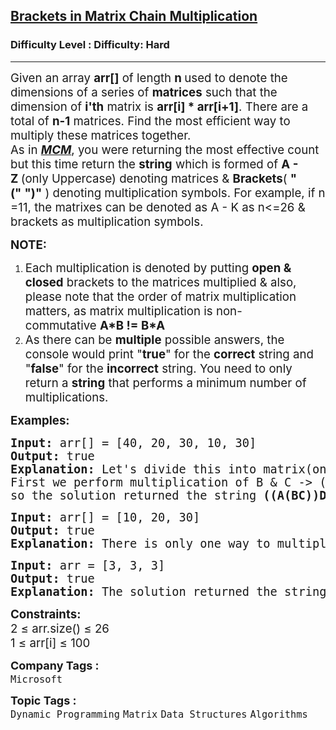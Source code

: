 <h2><a href="https://www.geeksforgeeks.org/problems/brackets-in-matrix-chain-multiplication1024/1">Brackets in Matrix Chain Multiplication</a></h2><h3>Difficulty Level : Difficulty: Hard</h3><hr><div class="problems_problem_content__Xm_eO"><p><span style="font-size: 14pt;">Given an array&nbsp;<strong>arr[]</strong>&nbsp;of length&nbsp;<strong>n&nbsp;</strong>used to denote the dimensions of a series of&nbsp;<strong>matrices</strong>&nbsp;such that the dimension of&nbsp;<strong>i'th</strong>&nbsp;matrix is&nbsp;<strong>arr[i] * arr[i+1]</strong>. There are a total of&nbsp;<strong>n-1</strong>&nbsp;matrices. Find the most efficient way to multiply these matrices together.&nbsp;<br>As in&nbsp;<a href="https://www.geeksforgeeks.org/matrix-chain-multiplication-dp-8/" target="_blank" rel="noopener"><em><strong>MCM</strong></em></a>, you were returning the most effective count but this time return the&nbsp;<strong>string</strong>&nbsp;which is formed of&nbsp;<strong>A - Z&nbsp;</strong>(only Uppercase) denoting matrices &amp;&nbsp;<strong>Brackets</strong>(&nbsp;<strong>"("</strong>&nbsp;<strong>")"</strong>&nbsp;) denoting multiplication symbols. For example, if n =11, the matrixes can be denoted as A - K as n&lt;=26 &amp; brackets as multiplication symbols.</span></p>
<p><span style="font-size: 14pt;"><strong>NOTE:</strong></span></p>
<ol>
<li><span style="font-size: 14pt;">Each multiplication is denoted by putting&nbsp;<strong>open &amp; closed</strong>&nbsp;brackets to the matrices multiplied &amp; also, please note that the order of matrix multiplication matters, as matrix multiplication is non-commutative&nbsp;<strong>A*B != B*A</strong></span></li>
<li><span style="font-size: 18.6667px;">As there can be&nbsp;</span><strong style="font-size: 18.6667px;">multiple</strong><span style="font-size: 18.6667px;"> possible answers, the console would print "</span><strong style="font-size: 18.6667px;">true</strong><span style="font-size: 18.6667px;">" for the&nbsp;</span><strong style="font-size: 18.6667px;">correct</strong><span style="font-size: 18.6667px;"> string and "</span><strong style="font-size: 18.6667px;">false</strong><span style="font-size: 18.6667px;">" for the&nbsp;</span><strong style="font-size: 18.6667px;">incorrect</strong><span style="font-size: 18.6667px;">&nbsp;string. You need to only return a&nbsp;</span><strong style="font-size: 18.6667px;">string</strong><span style="font-size: 18.6667px;">&nbsp;that performs a minimum number of multiplications.</span></li>
</ol>
<p><span style="font-size: 14pt;"><strong>Examples:</strong></span></p>
<pre><span style="font-size: 14pt;"><strong>Input:</strong> arr[] = [40, 20, 30, 10, 30]
<strong>Output:</strong> true
<strong>Explanation:</strong> Let's divide this into matrix(only 4 are possible) </span><span style="font-size: 14pt;">[ [40, 20] -&gt; A</span><span style="font-size: 14pt;">, [20, 30] -&gt; B, [30, 10] -&gt;C, [10, 30] -&gt; D ]<br>First we perform multiplication of B &amp; C -&gt; (BC), then we multiply A to (BC) -&gt; (A(BC)), then we multiply D to (A(BC)) -&gt; ((A(BC))D)<br>so the solution returned the string <strong>((A(BC))D)</strong>,</span> <span style="font-size: 14pt;">which performs minimum multiplications. The total number of multiplications are 20*30*10 + 40*20*10 + 40*10*30 = 26,000.<br></span></pre>
<pre><span style="font-size: 14pt;"><strong style="font-size: 14pt;">Input:</strong><span style="font-size: 14pt;"> arr[] = [10, 20, 30]
</span><strong style="font-size: 14pt;">Output:</strong><span style="font-size: 14pt;"> true
</span><strong style="font-size: 14pt;">Explanation:</strong><span style="font-size: 14pt;"> </span>There is only one way to multiply two matrices: (AB): The cost for the multiplication will be 6000
</span></pre>
<pre><span style="font-size: 14pt;"><strong>Input:</strong> arr = [3, 3, 3]
<strong>Output:</strong> true
<strong>Explanation:</strong> The solution returned the string <strong>(AB)</strong>, which performs minimum multiplications. The total number of multiplications are (3*3*3) = 27.</span></pre>
<p><span style="font-size: 14pt;"><strong>Constraints:</strong><br>2 ≤ arr.size() ≤ 26&nbsp;<br>1 ≤ arr[i] ≤ 100&nbsp;</span></p></div><p><span style=font-size:18px><strong>Company Tags : </strong><br><code>Microsoft</code>&nbsp;<br><p><span style=font-size:18px><strong>Topic Tags : </strong><br><code>Dynamic Programming</code>&nbsp;<code>Matrix</code>&nbsp;<code>Data Structures</code>&nbsp;<code>Algorithms</code>&nbsp;
